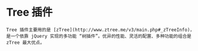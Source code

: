 Tree 插件
==================
	Tree 插件主要用的是 [zTree](http://www.ztree.me/v3/main.php#_zTreeInfo)，是一个依靠 jQuery 实现的多功能 “树插件”。优异的性能、灵活的配置、多种功能的组合是 zTree 最大优点。
